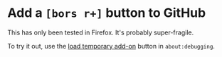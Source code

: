 Add a `[bors r+]` button to GitHub
======

This has only been tested in Firefox.
It's probably super-fragile.

To try it out, use the [load temporary add-on](https://developer.mozilla.org/en-US/docs/Mozilla/Add-ons/WebExtensions/Your_first_WebExtension#Installing) button in `about:debugging`.
